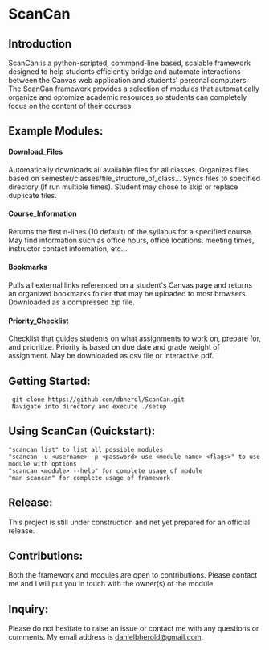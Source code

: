 # ScanCan

## Introduction
ScanCan is a python-scripted, command-line based, scalable framework designed to help students efficiently bridge and automate interactions between the Canvas web application and students' personal computers. The ScanCan framework provides a selection of modules that automatically organize and optomize academic resources so students can completely focus on the content of their courses.

## Example Modules:
#### Download_Files
Automatically downloads all available files for all classes. Organizes files based on semester/classes/file_structure_of_class... Syncs files to specified directory (if run multiple times). Student may chose to skip or replace duplicate files. 

#### Course_Information
Returns the first n-lines (10 default) of the syllabus for a specified course. May find information such as office hours, office locations, meeting times, instructor contact information, etc... 

#### Bookmarks
Pulls all external links referenced on a student's Canvas page and returns an organized bookmarks folder that may be uploaded to most browsers. Downloaded as a compressed zip file.

#### Priority_Checklist
Checklist that guides students on what assignments to work on, prepare for, and prioritize. Priority is based on due date and grade weight of assignment. May be downloaded as csv file or interactive pdf.

## Getting Started: 

```Download the project from source
 git clone https://github.com/dbherol/ScanCan.git
 Navigate into directory and execute ./setup 
 ```
  
## Using ScanCan (Quickstart):
 
 ```
"scancan list" to list all possible modules
"scancan -u <username> -p <password> use <module name> <flags>" to use module with options
"scancan <module> --help" for complete usage of module
"man scancan" for complete usage of framework
 ```
## Release:
This project is still under construction and net yet prepared for an official release.

## Contributions:
Both the framework and modules are open to contributions. Please contact me and I will put you in touch with the owner(s) of the module.

## Inquiry:
Please do not hesitate to raise an issue or contact me with any questions or comments. My email address is danielbherold@gmail.com.
